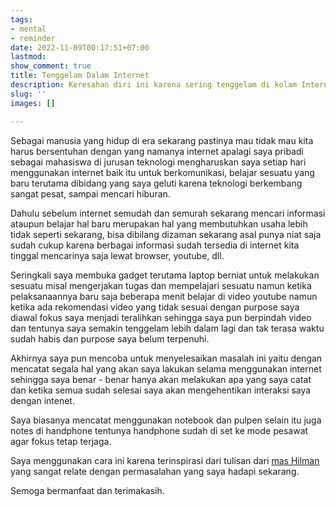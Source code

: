 ```yaml
---
tags:
- mental
- reminder
date: 2022-11-09T00:17:51+07:00
lastmod: 
show_comment: true
title: Tenggelam Dalam Internet
description: Keresahan diri ini karena sering tenggelam di kolam Internet
slug: ''
images: []

---
```

Sebagai manusia yang hidup di era sekarang pastinya mau tidak mau kita harus bersentuhan dengan yang namanya internet apalagi saya pribadi sebagai mahasiswa di jurusan teknologi mengharuskan saya setiap hari menggunakan internet baik itu untuk berkomunikasi, belajar sesuatu yang baru terutama dibidang yang saya geluti karena teknologi berkembang sangat pesat, sampai mencari hiburan.

Dahulu sebelum internet semudah dan semurah sekarang mencari informasi ataupun belajar hal baru merupakan hal yang membutuhkan usaha lebih tidak seperti sekarang, bisa dibilang dizaman sekarang asal punya niat saja sudah cukup karena berbagai informasi sudah tersedia di internet kita tinggal mencarinya saja lewat browser, youtube, dll.

Seringkali saya membuka gadget terutama laptop berniat untuk melakukan sesuatu misal mengerjakan tugas dan mempelajari sesuatu namun ketika pelaksanaannya baru saja beberapa menit belajar di video youtube namun ketika ada rekomendasi video yang tidak sesuai dengan purpose saya diawal fokus saya menjadi teralihkan sehingga saya pun berpindah video dan tentunya saya semakin tenggelam lebih dalam lagi dan tak terasa waktu sudah habis dan purpose saya belum terpenuhi.

Akhirnya saya pun mencoba untuk menyelesaikan masalah ini yaitu dengan mencatat segala hal yang akan saya lakukan selama menggunakan internet sehingga saya benar - benar hanya akan melakukan apa yang saya catat dan ketika semua sudah selesai saya akan mengehentikan interaksi saya dengan intenet.

Saya biasanya mencatat menggunakan notebook dan pulpen selain itu juga notes di handphone tentunya handphone sudah di set ke mode pesawat agar fokus tetap terjaga.

Saya menggunakan cara ini karena terinspirasi dari tulisan dari [mas Hilman ](https://hilman.space/offline-sebelum-online/ "offline sebelum online")yang sangat relate dengan permasalahan yang saya hadapi sekarang.

Semoga bermanfaat dan terimakasih.